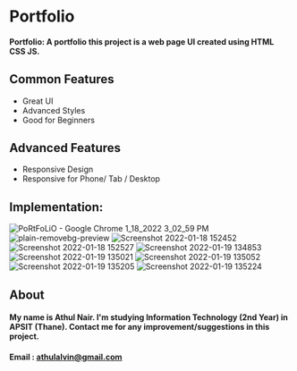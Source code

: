 # Portfolio



#### Portfolio: A portfolio this project is a web page UI created using HTML CSS JS.

## Common Features
- Great UI
- Advanced Styles
- Good for Beginners

## Advanced Features
- Responsive Design 
- Responsive for Phone/ Tab / Desktop


## Implementation:
![PoRtFoLiO - Google Chrome 1_18_2022 3_02_59 PM](https://user-images.githubusercontent.com/89642036/149914226-72586d83-e9c9-4467-b42d-2a87191ea3b3.png)
![plain-removebg-preview](https://user-images.githubusercontent.com/89642036/149914244-61dc4c18-c56b-485e-ba0c-a28cb4930a24.png)
![Screenshot 2022-01-18 152452](https://user-images.githubusercontent.com/89642036/149914262-06c0f24f-6cee-4388-b471-18a40f55b774.png)
![Screenshot 2022-01-18 152527](https://user-images.githubusercontent.com/89642036/149914275-e67e8fb9-688b-4123-bdf5-257f85594bcd.png)
![Screenshot 2022-01-19 134853](https://user-images.githubusercontent.com/89642036/150091995-bccfddf0-0233-4e09-96ac-95e0b5b37b7a.png)
![Screenshot 2022-01-19 135021](https://user-images.githubusercontent.com/89642036/150092003-3f9f3208-f872-4b86-9e18-7499619e0625.png)
![Screenshot 2022-01-19 135052](https://user-images.githubusercontent.com/89642036/150092020-4042940a-e477-4694-9ca7-cf8472f3ee35.png)
![Screenshot 2022-01-19 135205](https://user-images.githubusercontent.com/89642036/150092805-37fb10e2-24eb-4ac3-bbde-713dec2e3f65.png)
![Screenshot 2022-01-19 135224](https://user-images.githubusercontent.com/89642036/150092051-01102887-d442-4a63-940c-1eb835e99243.png)

## About
#### My name is Athul Nair. I'm studying Information Technology (2nd Year) in APSIT (Thane). Contact me for any improvement/suggestions in this project.
#### Email : athulalvin@gmail.com
